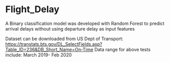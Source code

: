 # Flight_Delay

A Binary classification model was developed with Random Forest to predict arrival delays without using departure delay as input features

Dataset can be downloaded from US Dept of Transport: https://transtats.bts.gov/DL_SelectFields.asp?Table_ID=236&DB_Short_Name=On-Time Data range for above tests include: March 2019- Feb 2020
